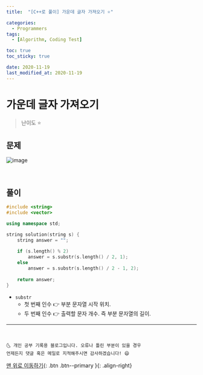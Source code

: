 ```yaml
---
title:  "[C++로 풀이] 가운데 글자 가져오기 ⭐" 

categories:
  - Programmers
tags:
  - [Algorithm, Coding Test]

toc: true
toc_sticky: true

date: 2020-11-19
last_modified_at: 2020-11-19
---
```



# 가운데 글자 가져오기

> 난이도 ⭐

## 문제

![image](https://user-images.githubusercontent.com/42318591/99638359-72cf3380-2a89-11eb-9b30-5903ee1dc66f.png)


<br>

## 풀이 

```cpp
#include <string>
#include <vector>

using namespace std;

string solution(string s) {
    string answer = "";
    
    if (s.length() % 2)
        answer = s.substr(s.length() / 2, 1);
    else
        answer = s.substr(s.length() / 2 - 1, 2);
    
    return answer;
}
```

- `substr` 
  - 첫 번째 인수 👉 부분 문자열 시작 위치.
  - 두 번째 인수 👉 출력할 문자 개수. 즉 부분 문자열의 길이.


***
<br>

    🌜 개인 공부 기록용 블로그입니다. 오류나 틀린 부분이 있을 경우 
    언제든지 댓글 혹은 메일로 지적해주시면 감사하겠습니다! 😄

[맨 위로 이동하기](#){: .btn .btn--primary }{: .align-right}